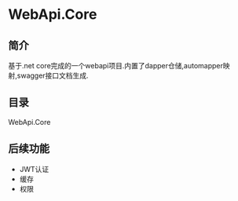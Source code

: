 # WebApi.Core
## 简介
基于.net core完成的一个webapi项目.内置了dapper仓储,automapper映射,swagger接口文档生成.

## 目录
WebApi.Core 

## 后续功能
- JWT认证
- 缓存
- 权限
